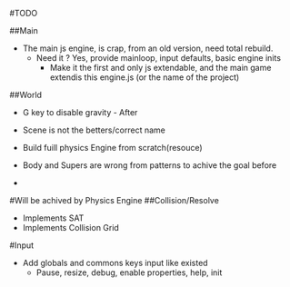 
#TODO

##Main
 - The main js engine, is crap, from an old version, need total rebuild.
   -  Need it ?
      Yes, provide mainloop, input defaults, basic engine inits
      - Make it the first and only js extendable, and the main game extendis this engine.js (or the name of the project)


   

##World
- G key to disable gravity - After

- Scene is not the betters/correct name
- Build fuill physics Engine from scratch(resouce)
- Body and Supers are wrong from patterns to achive the goal before
-

#Will be achived by Physics Engine
##Collision/Resolve
- Implements SAT
- Implements Collision Grid


#Input
 - Add globals and commons keys input like existed
    - Pause, resize, debug, enable properties, help, init
